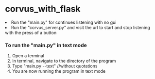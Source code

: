 # corvus_with_flask

<li>Run the "main.py" for continues listening with no gui</li>
<li>Run the "corvus_server.py" and visit the url to start and stop listening with the press of a button</li>

<h3> To run the "main.py" in text mode </h3>
<ol>
<li>Open a terminal </li>
<li>In terminal, navigate to the directory of the program</li>
<li>Type "main.py --text" //without quotations</li>
<li>You are now running the program in text mode</li>
</ol>
